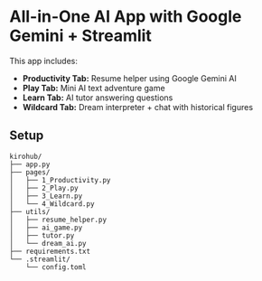 # All-in-One AI App with Google Gemini + Streamlit

This app includes:

- **Productivity Tab:** Resume helper using Google Gemini AI
- **Play Tab:** Mini AI text adventure game
- **Learn Tab:** AI tutor answering questions
- **Wildcard Tab:** Dream interpreter + chat with historical figures

## Setup


```
kirohub/
├── app.py
├── pages/
│   ├── 1_Productivity.py
│   ├── 2_Play.py
│   ├── 3_Learn.py
│   └── 4_Wildcard.py
├── utils/
│   ├── resume_helper.py
│   ├── ai_game.py
│   ├── tutor.py
│   └── dream_ai.py
├── requirements.txt
└── .streamlit/
    └── config.toml
```

